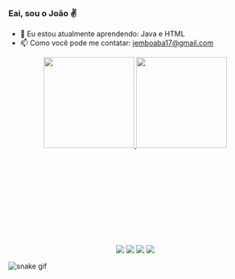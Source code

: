 ### Eai, sou o João ✌

- 🌱 Eu estou atualmente aprendendo: Java e HTML
- 📫 Como você pode me contatar: jemboaba17@gmail.com

<div align="center" margin-botton: "10rem">
  <a href="https://github.com/JoaoVitor83">
  <img height="180em" src="https://github-readme-stats.vercel.app/api?username=JoaoVitor83&show_icons=true&theme=maroongold&include_all_commits=true&count_private=true"/>
  <img height="180em" src="https://github-readme-stats.vercel.app/api/top-langs/?username=JoaoVitor83&layout=compact&langs_count=7&theme=gotham"/>
</div>
  
   ##
  
  <div align="center" style="padding-top: 10rem"> 
  <a href="https://www.youtube.com/channel/UCbeyGMihFvrS5X2GI1K8ASw" target="_blank"><img src="https://img.shields.io/badge/YouTube-FF0000?style=for-the-badge&logo=youtube&logoColor=white" target="_blank"></a>
  <a href="https://www.instagram.com/_emboaba16/" target="_blank"><img src="https://img.shields.io/badge/-Instagram-%23E4405F?style=for-the-badge&logo=instagram&logoColor=white" target="_blank"></a>
  <a href="https://discord.com/channels/812101549618233374/812101549618233377" target="_blank"><img src="https://img.shields.io/badge/Discord-7289DA?style=for-the-badge&logo=discord&logoColor=white" target="_blank"></a> 
    <a href="https://www.linkedin.com/in/joao-emboaba-829a1222b/" target="_blank"><img src="https://img.shields.io/badge/-LinkedIn-%230077B5?style=for-the-badge&logo=linkedin&logoColor=white" target="_blank"></a> 
  </div>
  
  ![snake gif](https://github.com/JoaoVitor83/JoaoVitor83/blob/output/github-contribution-grid-snake.svg)
  
